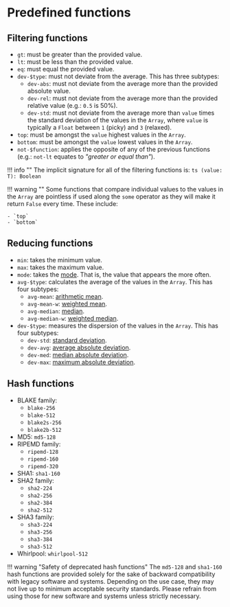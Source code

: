 # Predefined functions

## Filtering functions

- `gt`: must be greater than the provided value.
- `lt`: must be less than the provided value.
- `eq`: must equal the provided value.
- `dev-$type`: must not deviate from the average. This has three subtypes:
    - `dev-abs`: must not deviate from the average more than the provided absolute value.
    - `dev-rel`: must not deviate from the average more than the provided relative value (e.g.: `0.5` is 50%).
    - `dev-std`: must not deviate from the average more than `value` times the standard deviation of the values in
    the `Array`, where `value` is typically a `Float` between `1` (picky) and `3` (relaxed).
- `top`: must be amongst the `value` highest values in the `Array`.
- `bottom`: must be amongst the `value` lowest values in the `Array`.
- `not-$function`: applies the opposite of any of the previous functions (e.g.: `not-lt` equates to *"greater or equal
than"*).

!!! info ""
    The implicit signature for all of the filtering functions is:
    ```ts
    (value: T): Boolean
    ```

!!! warning ""
    Some functions that compare individual values to the values in the `Array` are pointless if used along the
    `some` operator as they will make it return `False` every time. These include:
    
    - `top`
    - `bottom`

## Reducing functions

- `min`: takes the minimum value.
- `max`: takes the maximum value.
- `mode`: takes the [mode]. That is, the value that appears the more often.
- `avg-$type`: calculates the average of the values in the `Array`. This has four subtypes:
    - `avg-mean`: [arithmetic mean].
    - `avg-mean-w`: [weighted mean].
    - `avg-median`: [median].
    - `avg-median-w`: [weighted median].
- `dev-$type`: measures the dispersion of the values in the `Array`. This has four subtypes:
    - `dev-std`: [standard deviation].
    - `dev-avg`: [average absolute deviation].
    - `dev-med`: [median absolute deviation].
    - `dev-max`: [maximum absolute deviation].

## Hash functions

- BLAKE family:
    - `blake-256`
    - `blake-512`
    - `blake2s-256`
    - `blake2b-512`
- MD5: `md5-128`
- RIPEMD family:
    - `ripemd-128`
    - `ripemd-160`
    - `ripemd-320`
- SHA1: `sha1-160`
- SHA2 family:
    - `sha2-224`
    - `sha2-256`
    - `sha2-384`
    - `sha2-512`
- SHA3 family:
    - `sha3-224`
    - `sha3-256`
    - `sha3-384`
    - `sha3-512`
- Whirlpool: `whirlpool-512`

!!! warning "Safety of deprecated hash functions"
    The `md5-128` and `sha1-160` hash functions are provided solely for the sake of backward compatibility with legacy
    software and systems. Depending on the use case, they may not live up to minimum acceptable security standards.
    Please refrain from using those for new software and systems unless strictly necessary.

[arithmetic mean]: https://en.wikipedia.org/wiki/Arithmetic_mean
[weighted mean]: https://en.wikipedia.org/wiki/Weighted_arithmetic_mean
[median]: https://en.wikipedia.org/wiki/Median
[weighted median]: https://en.wikipedia.org/wiki/Weighted_median
[mode]: https://en.wikipedia.org/wiki/Mode_(statistics)
[standard deviation]: https://en.wikipedia.org/wiki/Standard_deviation
[average absolute deviation]: https://en.wikipedia.org/wiki/Average_absolute_deviation
[median absolute deviation]: https://en.wikipedia.org/wiki/Median_absolute_deviation
[maximum absolute deviation]: https://en.wikipedia.org/wiki/Maximum_absolute_deviation